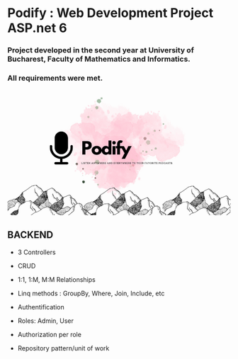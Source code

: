 # Podify : Web Development Project ASP.net 6 

### Project developed in the second year at University of Bucharest, Faculty of Mathematics and Informatics.
### All requirements were met.

![](https://github.com/IoanaLivia/Podify-WebProject-Backend/blob/master/Assets/Podify_800res.png)

## BACKEND

* 3 Controllers 

* CRUD 
 
* 1:1, 1:M, M:M Relationships

* Linq methods : GroupBy, Where, Join, Include, etc

* Authentification

* Roles: Admin, User 

* Authorization per role
 
* Repository pattern/unit of work 
